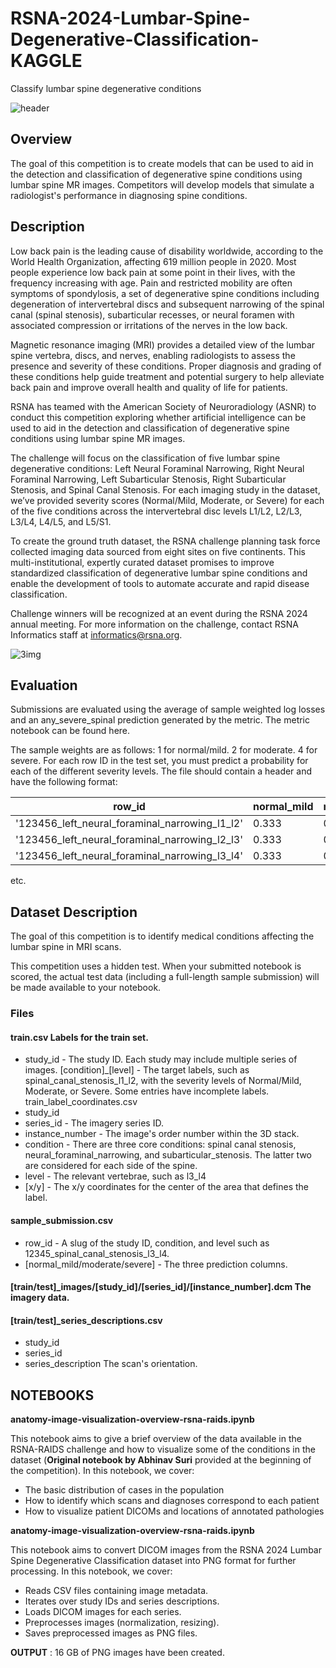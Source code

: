 # RSNA-2024-Lumbar-Spine-Degenerative-Classification-KAGGLE
Classify lumbar spine degenerative conditions

![header](https://github.com/user-attachments/assets/64805055-afa7-4b6a-ba1f-e6218a0b4b69)


## Overview
The goal of this competition is to create models that can be used to aid in the detection and classification of degenerative spine conditions using lumbar spine MR images. Competitors will develop models that simulate a radiologist's performance in diagnosing spine conditions.

## Description
Low back pain is the leading cause of disability worldwide, according to the World Health Organization, affecting 619 million people in 2020. Most people experience low back pain at some point in their lives, with the frequency increasing with age. Pain and restricted mobility are often symptoms of spondylosis, a set of degenerative spine conditions including degeneration of intervertebral discs and subsequent narrowing of the spinal canal (spinal stenosis), subarticular recesses, or neural foramen with associated compression or irritations of the nerves in the low back.

Magnetic resonance imaging (MRI) provides a detailed view of the lumbar spine vertebra, discs, and nerves, enabling radiologists to assess the presence and severity of these conditions. Proper diagnosis and grading of these conditions help guide treatment and potential surgery to help alleviate back pain and improve overall health and quality of life for patients.

RSNA has teamed with the American Society of Neuroradiology (ASNR) to conduct this competition exploring whether artificial intelligence can be used to aid in the detection and classification of degenerative spine conditions using lumbar spine MR images.

The challenge will focus on the classification of five lumbar spine degenerative conditions: Left Neural Foraminal Narrowing, Right Neural Foraminal Narrowing, Left Subarticular Stenosis, Right Subarticular Stenosis, and Spinal Canal Stenosis. For each imaging study in the dataset, we’ve provided severity scores (Normal/Mild, Moderate, or Severe) for each of the five conditions across the intervertebral disc levels L1/L2, L2/L3, L3/L4, L4/L5, and L5/S1.

To create the ground truth dataset, the RSNA challenge planning task force collected imaging data sourced from eight sites on five continents. This multi-institutional, expertly curated dataset promises to improve standardized classification of degenerative lumbar spine conditions and enable the development of tools to automate accurate and rapid disease classification.

Challenge winners will be recognized at an event during the RSNA 2024 annual meeting. For more information on the challenge, contact RSNA Informatics staff at informatics@rsna.org.

![3img](https://github.com/user-attachments/assets/229cc15e-373b-4ea0-8516-3cf7abbe0183)


## Evaluation
Submissions are evaluated using the average of sample weighted log losses and an any_severe_spinal prediction generated by the metric. The metric notebook can be found here.

The sample weights are as follows:
1 for normal/mild.
2 for moderate.
4 for severe.
For each row ID in the test set, you must predict a probability for each of the different severity levels. The file should contain a header and have the following format:

| row_id | normal_mild | moderate | severe |
| --- | --- | --- | --- |
| '123456_left_neural_foraminal_narrowing_l1_l2' | 0.333 | 0.333 | 0.333 |
| '123456_left_neural_foraminal_narrowing_l2_l3' | 0.333 | 0.333 | 0.333 |
| '123456_left_neural_foraminal_narrowing_l3_l4' | 0.333 | 0.333 | 0.333 |
etc.

## Dataset Description
The goal of this competition is to identify medical conditions affecting the lumbar spine in MRI scans.

This competition uses a hidden test. When your submitted notebook is scored, the actual test data (including a full-length sample submission) will be made available to your notebook.

### Files
#### train.csv Labels for the train set.
- study_id - The study ID. Each study may include multiple series of images.
[condition]_[level] - The target labels, such as spinal_canal_stenosis_l1_l2, with the severity levels of Normal/Mild, Moderate, or Severe. Some entries have incomplete labels.
train_label_coordinates.csv
- study_id
- series_id - The imagery series ID.
- instance_number - The image's order number within the 3D stack.
- condition - There are three core conditions: spinal canal stenosis, neural_foraminal_narrowing, and subarticular_stenosis. The latter two are considered for each side of the spine.
- level - The relevant vertebrae, such as l3_l4
- [x/y] - The x/y coordinates for the center of the area that defines the label.

#### sample_submission.csv
- row_id - A slug of the study ID, condition, and level such as 12345_spinal_canal_stenosis_l3_l4.
- [normal_mild/moderate/severe] - The three prediction columns.

#### [train/test]_images/[study_id]/[series_id]/[instance_number].dcm The imagery data.
#### [train/test]_series_descriptions.csv
- study_id
- series_id
- series_description The scan's orientation.

## NOTEBOOKS
**anatomy-image-visualization-overview-rsna-raids.ipynb**

This notebook aims to give a brief overview of the data available in the RSNA-RAIDS challenge and how to visualize some of the conditions in the dataset (**Original notebook by Abhinav Suri** provided at the beginning of the competition).
In this notebook, we cover:
* The basic distribution of cases in the population
* How to identify which scans and diagnoses correspond to each patient
* How to visualize patient DICOMs and locations of annotated pathologies

**anatomy-image-visualization-overview-rsna-raids.ipynb**

This notebook aims to convert DICOM images from the RSNA 2024 Lumbar Spine Degenerative Classification dataset into PNG format for further processing.
In this notebook, we cover:
* Reads CSV files containing image metadata.
* Iterates over study IDs and series descriptions.
* Loads DICOM images for each series.
* Preprocesses images (normalization, resizing).
* Saves preprocessed images as PNG files.

**OUTPUT** : 16 GB of PNG images have been created.

